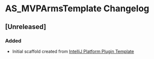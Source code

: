 <!-- Keep a Changelog guide -> https://keepachangelog.com -->

# AS_MVPArmsTemplate Changelog

## [Unreleased]
### Added
- Initial scaffold created from [IntelliJ Platform Plugin Template](https://github.com/JetBrains/intellij-platform-plugin-template)
